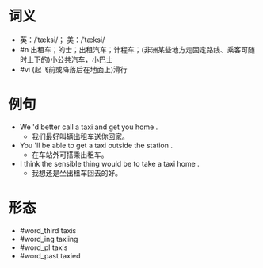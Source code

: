 # 词义
- 英：/ˈtæksi/； 美：/ˈtæksi/
- #n 出租车；的士；出租汽车；计程车；(非洲某些地方走固定路线、乘客可随时上下的)小公共汽车，小巴士
- #vi (起飞前或降落后在地面上)滑行
# 例句
- We 'd better call a taxi and get you home .
	- 我们最好叫辆出租车送你回家。
- You 'll be able to get a taxi outside the station .
	- 在车站外可搭乘出租车。
- I think the sensible thing would be to take a taxi home .
	- 我想还是坐出租车回去的好。
# 形态
- #word_third taxis
- #word_ing taxiing
- #word_pl taxis
- #word_past taxied
